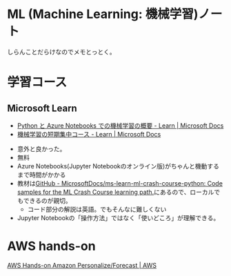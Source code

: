 # ML (Machine Learning: 機械学習)ノート

しらんことだらけなのでメモとっとく。

# 学習コース

## Microsoft Learn

- [Python と Azure Notebooks での機械学習の概要 - Learn | Microsoft Docs](https://docs.microsoft.com/ja-jp/learn/paths/intro-to-ml-with-python/)
- [機械学習の短期集中コース - Learn | Microsoft Docs](https://docs.microsoft.com/ja-jp/learn/paths/ml-crash-course/)

* 意外と良かった。
* 無料
* Azure Notebooks(Jupyter Notebookのオンライン版)がちゃんと機動するまで時間がかかる
* 教材は[GitHub - MicrosoftDocs/ms-learn-ml-crash-course-python: Code samples for the ML Crash Course learning path.](https://github.com/MicrosoftDocs/ms-learn-ml-crash-course-python)にあるので、ローカルでもできるのが親切。
  * コード部分の解説は英語。でもそんなに難しくない
* Jupyter Notebookの「操作方法」ではなく「使いどころ」が理解できる。


# AWS hands-on

[AWS Hands-on Amazon Personalize/Forecast | AWS](https://pages.awscloud.com/event_JAPAN_Hands-on-Amazon-Personalize-Forecast-2019.html?trk=aws_introduction_page)